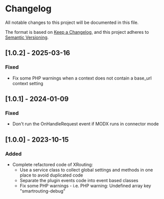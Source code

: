 # Changelog

All notable changes to this project will be documented in this file.

The format is based on [Keep a Changelog](https://keepachangelog.com/en/1.1.0/),
and this project adheres to [Semantic Versioning](https://semver.org/spec/v2.0.0.html).

## [1.0.2] - 2025-03-16

### Fixed

- Fix some PHP warnings when a context does not contain a base_url context setting

## [1.0.1] - 2024-01-09

### Fixed

- Don't run the OnHandleRequest event if MODX runs in connector mode

## [1.0.0] - 2023-10-15

### Added

- Complete refactored code of XRouting:
  - Use a service class to collect global settings and methods in one place to avoid duplicated code
  - Separate the plugin events code into event based classes
  - Fix some PHP warnings - i.e. PHP warning: Undefined array key "smartrouting-debug"
